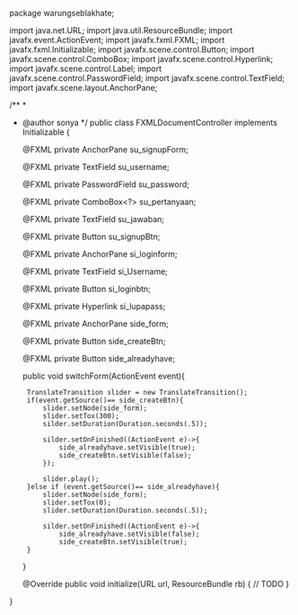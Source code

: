 package warungseblakhate;

import java.net.URL;
import java.util.ResourceBundle;
import javafx.event.ActionEvent;
import javafx.fxml.FXML;
import javafx.fxml.Initializable;
import javafx.scene.control.Button;
import javafx.scene.control.ComboBox;
import javafx.scene.control.Hyperlink;
import javafx.scene.control.Label;
import javafx.scene.control.PasswordField;
import javafx.scene.control.TextField;
import javafx.scene.layout.AnchorPane;

/**
 *
 * @author sonya
 */
public class FXMLDocumentController implements Initializable {
    
    @FXML
    private AnchorPane su_signupForm;

    @FXML
    private TextField su_username;

    @FXML
    private PasswordField su_password;

    @FXML
    private ComboBox<?> su_pertanyaan;

    @FXML
    private TextField su_jawaban;

    @FXML
    private Button su_signupBtn;

    @FXML
    private AnchorPane si_loginform;

    @FXML
    private TextField si_Username;


    @FXML
    private Button si_loginbtn;

    @FXML
    private Hyperlink si_lupapass;

    @FXML
    private AnchorPane side_form;

    @FXML
    private Button side_createBtn;
    
     @FXML
    private Button side_alreadyhave;
    
    
    public void switchForm(ActionEvent event){
        
        TranslateTransition slider = new TranslateTransition();
        if(event.getSource()== side_createBtn){
            slider.setNode(side_form);
            slider.setTox(300);
            silder.setDuration(Duration.seconds(.5));
            
            silder.setOnFinished((ActionEvent e)->{
                side_alreadyhave.setVisible(true);
                side_createBtn.setVisible(false);
            });
            
            slider.play();
        }else if (event.getSource()== side_alreadyhave){
            slider.setNode(side_form);
            slider.setTox(0);
            slider.setDuration(Duration.seconds(.5));
            
            silder.setOnFinished((ActionEvent e)->{
                side_alreadyhave.setVisible(false);
                side_createBtn.setVisible(true);
        }
        
    }
    
    @Override
    public void initialize(URL url, ResourceBundle rb) {
        // TODO
    }    
    
}
